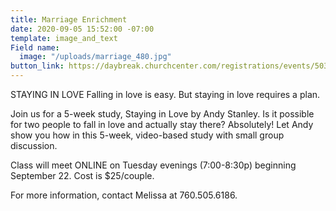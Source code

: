 ```yaml
---
title: Marriage Enrichment
date: 2020-09-05 15:52:00 -07:00
template: image_and_text
Field name:
  image: "/uploads/marriage_480.jpg"
button_link: https://daybreak.churchcenter.com/registrations/events/503431
---
```


STAYING IN LOVE
Falling in love is easy. But staying in love requires a plan.

Join us for a 5-week study, Staying in Love by Andy Stanley. Is it possible for two people to fall in love and actually stay there? Absolutely! Let Andy show you how in this 5-week, video-based study with small group discussion.

Class will meet ONLINE on Tuesday evenings (7:00-8:30p) beginning September 22. Cost is $25/couple.

For more information, contact Melissa at 760.505.6186.